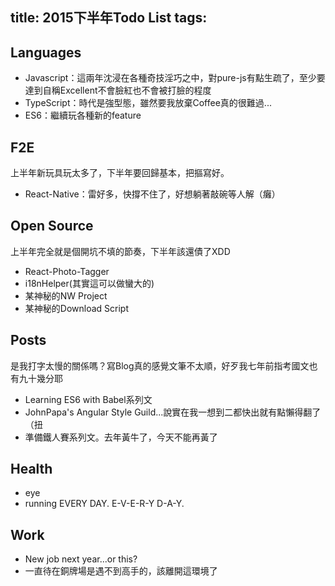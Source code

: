 title: 2015下半年Todo List
tags:
---

## Languages

* Javascript：這兩年沈浸在各種奇技淫巧之中，對pure-js有點生疏了，至少要達到自稱Excellent不會臉紅也不會被打臉的程度
* TypeScript：時代是強型態，雖然要我放棄Coffee真的很難過...
* ES6：繼續玩各種新的feature

## F2E

上半年新玩具玩太多了，下半年要回歸基本，把摳寫好。

* React-Native：雷好多，快撐不住了，好想躺著敲碗等人解（癱）

## Open Source

上半年完全就是個開坑不填的節奏，下半年該還債了XDD

* React-Photo-Tagger
* i18nHelper(其實這可以做蠻大的)
* 某神秘的NW Project
* 某神秘的Download Script

## Posts

是我打字太慢的關係嗎？寫Blog真的感覺文筆不太順，好歹我七年前指考國文也有九十幾分耶

* Learning ES6 with Babel系列文
* JohnPapa's Angular Style Guild...說實在我一想到二都快出就有點懶得翻了（扭
* 準備鐵人賽系列文。去年黃牛了，今天不能再黃了

## Health

* eye
* running EVERY DAY. E-V-E-R-Y D-A-Y.

## Work

* New job next year...or this?
* 一直待在銅牌場是遇不到高手的，該離開這環境了
